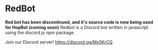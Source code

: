 # RedBot
**Red bot has been discontinued, and it's source code is now being used for HopBot (coming soon)**
Redbot is a Discord bot written in javascript using the discord.js npm package.

Join our Discord server! https://discord.gg/Mx5KrCQ
